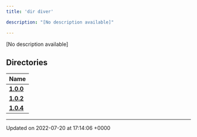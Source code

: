 ```yaml
---
title: 'dir diver'

description: "[No description available]"

---
```







[No description available]

## Directories

| Name           |
| -------------- |
| **[1.0.0](/documentation/code/files/dir_6c04a1e179ff3f90d749306cdd76978f/#dir-1.0.0)**  |
| **[1.0.2](/documentation/code/files/dir_8377966446dd4e09f5d090c6a2b8fcf0/#dir-1.0.2)**  |
| **[1.0.4](/documentation/code/files/dir_298c204ec23185c23e79e52b448534b2/#dir-1.0.4)**  |






-------------------------------

Updated on 2022-07-20 at 17:14:06 +0000
